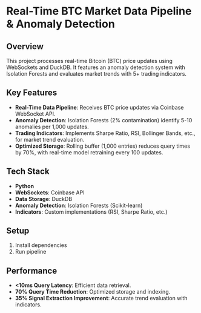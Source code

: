 # Real-Time BTC Market Data Pipeline & Anomaly Detection

## Overview
This project processes real-time Bitcoin (BTC) price updates using WebSockets and DuckDB. It features an anomaly detection system with Isolation Forests and evaluates market trends with 5+ trading indicators.

## Key Features
- **Real-Time Data Pipeline**: Receives BTC price updates via Coinbase WebSocket API.
- **Anomaly Detection**: Isolation Forests (2% contamination) identify 5-10 anomalies per 1,000 updates.
- **Trading Indicators**: Implements Sharpe Ratio, RSI, Bollinger Bands, etc., for market trend evaluation.
- **Optimized Storage**: Rolling buffer (1,000 entries) reduces query times by 70%, with real-time model retraining every 100 updates.

## Tech Stack
- **Python** 
- **WebSockets**: Coinbase API
- **Data Storage**: DuckDB
- **Anomaly Detection**: Isolation Forests (Scikit-learn)
- **Indicators**: Custom implementations (RSI, Sharpe Ratio, etc.)

## Setup
1. Install dependencies
2. Run pipeline

## Performance
- **<10ms Query Latency**: Efficient data retrieval.
- **70% Query Time Reduction**: Optimized storage and indexing.
- **35% Signal Extraction Improvement**: Accurate trend evaluation with indicators.
